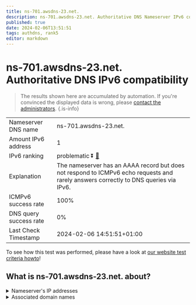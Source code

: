 ```yaml
---
title: ns-701.awsdns-23.net.
description: ns-701.awsdns-23.net. Authoritative DNS Nameserver IPv6 compatibility
published: true
date: 2024-02-06T13:51:51
tags: authdns, rank5
editor: markdown
---
```


# ns-701.awsdns-23.net. Authoritative DNS IPv6 compatibility

> The results shown here are accumulated by automation. If you're convinced the displayed data is wrong, please [contact the administrators](/howto/chat). 
{.is-info}




|   |   |
| - | - |
| Nameserver DNS name | ns-701.awsdns-23.net.
| Amount IPv6 address | 1
| IPv6 ranking | problematic :arrow_double_down: [🔗](/howto/ranking) |
| Explanation | The nameserver has an AAAA record but does not respond to ICMPv6 echo requests and rarely answers correctly to DNS queries via IPv6. |
| ICMPv6 success rate | 100%|
| DNS query success rate | 0% |
| Last Check Timestamp | 2024-02-06 14:51:51+01:00 |

To see how this test was performed, please have a look at [our website test criteria howto](/howto/testcriteria/authdns)!


## What is ns-701.awsdns-23.net. about?




<details>
<summary>Nameserver's IP addresses</summary>

2600:9000:5302:bd00::1

</details>



<details>
<summary>Associated domain names</summary>

www.takeda.com

</details>

